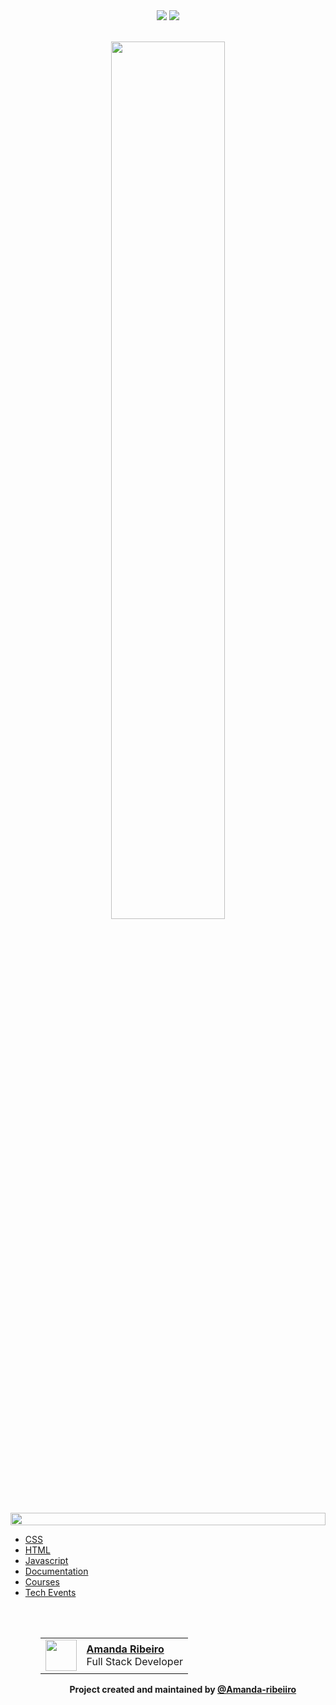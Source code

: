<!--BADGE LINK:START-->
<div align=center>
    <a href="https://github.com/Amanda-ribeiiro/Utilities/blob/main/README.md"><img src="https://img.shields.io/badge/Language-PT-9EF0F0"></a>
    <a href="https://github.com/Amanda-ribeiiro/Utilities/blob/main/README.en.md"><img src="https://img.shields.io/badge/Language-EN-007D79"></a>
</div>
<!--BADGE LINK:END-->

<br>

<!-- Referral link 🌐SITE: https://github.com/denvercoder1/readme-typing-svg-->
<!-- GREETING & TITLE:STAR -->
<p align="center">
  <a href="https://github.com/Amanda-ribeiiro">
    <img width="60%" src="https://readme-typing-svg.herokuapp.com?font=Orbitron&size=25&color=BF91F3&background=1A1B27&center=true&vCenter=true&duration=3000&pause=300&lines=<Utilities>">
  </a>
</p>
<!-- GREETING & TITLE:END -->

<!--LINE:START-->
<img src="https://i.imgur.com/dBaSKWF.gif" height="20" width="100%">
<!--LINE:END-->

<!-- This section is the topics with their respective links -->
<!-- TOPICS:START -->
<ul>
  <li><a href="https://github.com/Amanda-ribeiiro/Utilities/CSS" target="_blank" rel="noopener" >CSS</a></li>
  <li><a href="https://github.com/Amanda-ribeiiro/Utilities/HTML" target="_blank" rel="noopener" >HTML</a></li>
  <li><a href="https://github.com/Amanda-ribeiiro/Utilities/JS" target="_blank" rel="noopener" >Javascript</a></li>
  <li><a href="https://github.com/Amanda-ribeiiro/Utilities/Documentações" target="_blank" rel="noopener" >Documentation</a></li>
  <li><a href="https://github.com/Amanda-ribeiiro/Utilities/Cursos" target="_blank" rel="noopener" >Courses</a></li>
  <li><a href="https://github.com/Amanda-ribeiiro/Utilities/Eventos Tech" target="_blank" rel="noopener" >Tech Events</a></li>
<ul>
<!-- TOPICS:END -->

<br>
<br>

<!-- This is a table with a photo, name and position -->
<!-- TBA:START -->
<table align=right>
  <tr>
    <td>
      <img width="50px" align="center" src="https://avatars.githubusercontent.com/Amanda-ribeiiro"/>
    </td>
    <td align="left">
      <a href="https://github.com/Amanda-ribeiiro">
        <span><b>Amanda Ribeiro</b></span>
      </a>
      <br>
      <span>Full Stack Developer</span>
    </td>
  </tr>
</table>
<!-- TBA:END -->

<br>
<br>
<br>

<!--LINE:START-->
<hr style="height: 1px">
<!--LINE:END-->

<!-- FOOTER:START -->
<h4 align="center">Project created and maintained by <a href="https://github.com/Amanda-ribeiiro">@Amanda-ribeiiro</a></h4>
<!-- FOOTER:END -->
